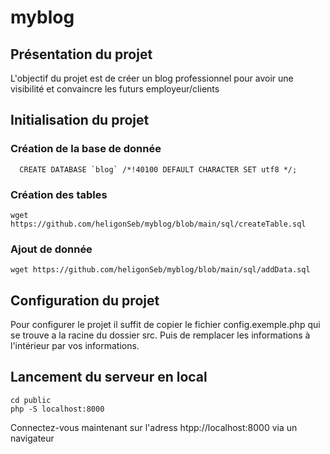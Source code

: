# myblog

## Présentation du projet

L'objectif du projet est de créer un blog professionnel pour avoir une visibilité et convaincre les futurs employeur/clients

## Initialisation du projet

### Création de la base de donnée
```shell
  CREATE DATABASE `blog` /*!40100 DEFAULT CHARACTER SET utf8 */;
```
### Création des tables
```shell
wget https://github.com/heligonSeb/myblog/blob/main/sql/createTable.sql
```

### Ajout de donnée
```shell
wget https://github.com/heligonSeb/myblog/blob/main/sql/addData.sql
```

## Configuration du projet
Pour configurer le projet il suffit de copier le fichier config.exemple.php qui se trouve a la racine du dossier src. 
Puis de remplacer les informations à l'intérieur par vos informations.

## Lancement du serveur en local
```shell
cd public
php -S localhost:8000
```

Connectez-vous maintenant sur l'adress htpp://localhost:8000 via un navigateur